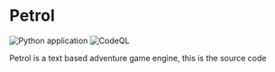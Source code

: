 
# Petrol

![Python application](https://github.com/Petrol-Game/Petrol/workflows/Python%20application/badge.svg)
![CodeQL](https://github.com/AUnicornWithNoLife/Petrol/workflows/CodeQL/badge.svg)

Petrol is a text based adventure game engine, this is the source code
